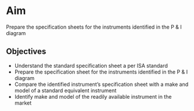 # Aim 

Prepare the specification sheets for the instruments identified in the P & I diagram

## Objectives  

-	Understand the standard specification sheet a per ISA standard 
-	Prepare the specification sheet for the instruments identified in the P & I diagram
-	Compare the identified instrument’s specification sheet with a make and model of a standard equivalent instrument
-	Identify make and model of the readily available instrument in the market

